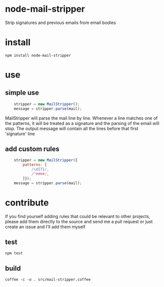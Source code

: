node-mail-stripper
==================

Strip signatures and previous emails from email bodies

# install
`npm install node-mail-stripper`

# use
## simple use
```javascript
    stripper = new MailStripper();
    message = stripper.parse(mail);
```

MailStripper will parse the mail line by line. Whenever a line matches one of the patterns, it will be treated as a signature and the parsing of the email will stop.
The output message will contain all the lines before that first 'signature' line

## add custom rules
```javascript
    stripper = new MailStripper({
        patterns: [
            /\d{7}/,
            /^####/,
        ]});
    message = stripper.parse(mail);
```

# contribute
If you find yourself adding rules that could be relevant to other projects, please add them directly to the source and send me a pull request or just create an issue and I'll add them myself

## test
`npm test`

## build
`coffee -c -o . src/mail-stripper.coffee`




